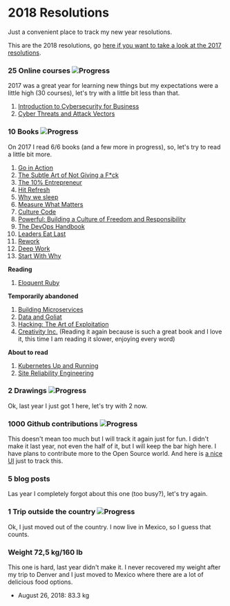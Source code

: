 # 2018 Resolutions
Just a convenient place to track my new year resolutions.

This are the 2018 resolutions, go [here if you want to take a look at the 2017 resolutions](/archive/resolutions2017.md).

### 25 Online courses ![Progress](http://progressed.io/bar/8)
2017 was a great year for learning new things but my expectations were a little high (30 courses), let's try with a little bit less than that.

1. [Introduction to Cybersecurity for Business](./certificates/Coursera%20Z8SX8AVLK4CE.pdf)
2. [Cyber Threats and Attack Vectors](./certificates/Coursera%20EUDCHQBK222Q.pdf)

### 10 Books ![Progress](http://progressed.io/bar/130)
On 2017 I read 6/6 books (and a few more in progress), so, let's try to read a little bit more.

1. [Go in Action][readbook1]
2. [The Subtle Art of Not Giving a F*ck][readbook2]
3. [The 10% Entrepreneur][readbook3]
4. [Hit Refresh][readbook4]
5. [Why we sleep][readbook5]
6. [Measure What Matters][readbook6]
7. [Culture Code][readbook7]
8. [Powerful: Building a Culture of Freedom and Responsibility][readbook8]
9. [The DevOps Handbook][readbook9]
10. [Leaders Eat Last][readbook10]
11. [Rework][readbook11]
12. [Deep Work][readbook12]
13. [Start With Why][readbook13]

**Reading**

1. [Eloquent Ruby][reading1]

**Temporarily abandoned**

1. [Building Microservices][abandoned1]
2. [Data and Goliat][abandoned2]
3. [Hacking: The Art of Exploitation][abandoned3]
4. [Creativity Inc.][abandoned4] (Reading it again because is such a great book and I love it, this time I am reading it slower, enjoying every word)

**About to read**
1. [Kubernetes Up and Running][abouttoread1]
2. [Site Reliability Engineering][abouttoread2]

### 2 Drawings ![Progress](http://progressed.io/bar/0)
Ok, last year I just got 1 here, let's try with 2 now.

### 1000 Github contributions ![Progress](http://progressed.io/bar/54)
This doesn't mean too much but I will track it again just for fun. I didn't make it last year, not even the half of it, but I will keep the bar high here. I have plans to contribute more to the Open Source world. And here is [a nice UI][githubui] just to track this.

### 5 blog posts
Las year I completely forgot about this one (too busy?), let's try again.

### 1 Trip outside the country ![Progress](http://progressed.io/bar/100)
Ok, I just moved out of the country. I now live in Mexico, so I guess that counts.

### Weight 72,5 kg/160 lb
This one is hard, last year didn't make it. I never recovered my weight after my trip to Denver and I just moved to Mexico where there are a lot of delicious food options.
 - August 26, 2018: 83.3 kg

[abandoned1]: https://www.safaribooksonline.com/library/view/building-microservices/9781491950340
[abandoned2]: https://www.amazon.es/Data-Goliath-Battles-Collect-Control/dp/039335217X
[abandoned3]: https://www.goodreads.com/book/show/20329201-hacking
[abandoned4]: https://www.amazon.es/Creativity-Inc-Overcoming-Unseen-Inspiration/dp/0812993012

[reading1]: https://www.beek.io/libros/eloquent-ruby

[readbook1]: https://www.beek.io/libros/go-in-action-b2fcfbfe-004c-4313-a441-06a7f68b4ee0
[readbook2]: https://www.beek.io/libros/the-subtle-art-of-not-giving-a-f-ck-a-counterintuitive-approach-to-living-a-good-life-448f849d-244f-484e-8bf5-db5cbc977e29
[readbook3]: https://www.beek.io/libros/the-10-entrepreneur-live-your-startup-dream-without-quitting-your-day-job-by-patrick-j-mcginnis
[readbook4]: https://www.beek.io/libros/hit-refresh-the-quest-to-rediscover-microsoft-s-soul-and-imagine-a-better-future-for-everyone-9c126547-9f57-42fa-9060-c53562387eb0
[readbook5]: https://www.beek.io/libros/why-we-sleep-unlocking-the-power-of-sleep-and-dreams
[readbook6]: https://www.amazon.com/Measure-What-Matters/dp/B07BMJ4L1S/
[readbook7]: https://www.amazon.com/Culture-Code-Secrets-Highly-Successful/dp/B077B1WF85/
[readbook8]: https://www.beek.io/libros/powerful-building-a-culture-of-freedom-and-responsibility
[readbook9]: https://www.beek.io/libros/the-devops-handbook-how-to-create-world-class-agility-reliability-security-in-technology-organizations
[readbook10]: https://www.beek.io/libros/leaders-eat-last-why-some-teams-pull-together-and-others-don-t
[readbook11]: https://www.beek.io/libros/rework
[readbook12]: https://www.beek.io/libros/deep-work-rules-for-focused-success-in-a-distracted-world
[readbook13]: https://www.beek.io/libros/start-with-why-how-great-leaders-inspire-everyone-to-take-action-c198943c-e0ec-4d7e-a5ec-c90a145d0705

[abouttoread1]: https://www.beek.io/libros/kubernetes-up-running
[abouttoread2]: https://www.beek.io/libros/site-reliability-engineering-how-google-runs-production-systems-by-betsy-beyer

[githubui]: https://github.com/gepser?tab=overview&from=2018-12-01&to=2018-12-31
